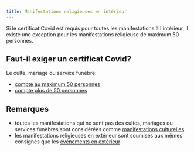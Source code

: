 ```yaml
---
title: Manifestations religieuses en intérieur
---
```


Si le certificat Covid est requis pour toutes les manifestations à l'intérieur, il existe une exception pour les manifestations religieuse de maximum 50 personnes.


## Faut-il exiger un certificat Covid?

Le culte, mariage ou service funèbre:

- [compte au maximum 50 personnes](/religieux-moins-50/)
- [compte plus de 50 personnes](/religieux-plus-50/)

## Remarques

- toutes les manifestations qui ne sont pas des cultes, mariages ou services funèbres sont considérées comme [manifestations culturelles](/culturel/)
- les manifestations religieuses en extérieur sont soumises aux mêmes consignes que les [événements en extérieur](/exterieur/)